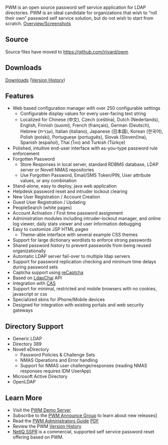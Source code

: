 PWM is an open source password self service application for LDAP directories. PWM is an ideal candidate for organizations that wish to “roll their own” password self service solution, but do not wish to start from scratch.  [Overview/Screenshots](https://docs.google.com/presentation/d/1LxDXV_iiToJXAzzT9mc1xXO0atVObmRpCame6qXOyxM/pub)

## Source ##
Source files have moved to https://github.com/jrivard/pwm

## Downloads ##
[Downloads](https://drive.google.com/folderview?id=0B3oHdiTrftrGV3ZrMi1LUzVCY1U&usp=sharing#list)  ([Version History](http://pwm.googlecode.com/svn/trunk/pwm/supplemental/history.txt))

## Features ##
  * Web based configuration manager with over 250 configurable settings
    * Configurable display values for every user-facing text string
    * Localized for Chinese (中文), Czech (ceština), Dutch (Nederlands), English, Finnish (suomi), French (français), German (Deutsch), Hebrew (עברית), Italian (italiano), Japanese (日本語), Korean (한국어), Polish (polski), Portuguese (português), Slovak (Slovenčina), Spanish (español), Thai (ไทย) and Turkish (Türkçe)
  * Polished, intuitive end-user interface with as-you-type password rule enforcement
  * Forgotten Password
    * Store Responses in local server, standard RDBMS database, LDAP server or Novell NMAS repositories
    * Use Forgotten Password, Email/SMS Token/PIN, User attribute values, or any combination
  * Stand-alone, easy to deploy, java web application
  * Helpdesk password reset and intruder lockout clearing
  * New User Registration / Account Creation
  * Guest User Registration / Updating
  * PeopleSearch (white pages)
  * Account Activation / First time password assignment
  * Administration modules including intruder-lockout manager, and online log viewer, daily stats viewer and user information debugging
  * Easy to customize JSP HTML pages
    * Theme-able interface with several example CSS themes
  * Support for large dictionary wordlists to enforce strong passwords
  * Shared password history to prevent passwords from being reused organizationally
  * Automatic LDAP server fail-over to multiple ldap servers
  * Support for password replication checking and minimum time delays during password sets
  * Captcha support using [reCaptcha](http://recaptcha.net/)
  * Based on [LdapChai](http://code.google.com/p/ldapchai) API
  * Integration with [CAS](http://www.jasig.org/cas)
  * Support for minimal, restricted and mobile browsers with no cookies, javascript or css
  * Specialized skins for iPhone/Mobile devices
  * Designed for integration with existing portals and web security gateways

## Directory Support ##
  * Generic LDAP
  * Directory 389
  * Novell eDirectory
    * Password Policies & Challenge Sets
    * NMAS Operations and Error handling
    * Support for NMAS user challenge/responses (reading NMAS responses requires IDM UserApp)
  * Microsoft Active Directory
  * OpenLDAP

## Learn More ##
  * Visit the [PWM Demo Server](http://pwmdemo.weisberg.net)
  * Subscribe to the [PWM Announce Group](http://groups.google.com/group/pwm-announce/subscribe) to learn about new releases]
  * Read the [PWM Administrators Guide](http://docs.google.com/document/pub?id=1aJFQJzYAa38T9ITBiywgii3SstIaPqH66FsX-Hjln7c) [PDF](http://pwm.googlecode.com/svn/trunk/pwm/supplemental/PWMAdministrationGuide.pdf)
  * Review the PWM [Version History](http://pwm.googlecode.com/svn/trunk/pwm/supplemental/history.txt)
  * [NetIQ SSPR](https://www.netiq.com/products/self-service-password-reset/) is a commercial, supported self service password reset offering based on PWM.